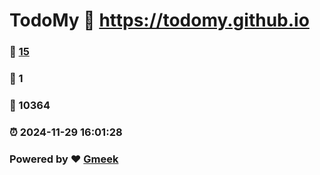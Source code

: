 # TodoMy :link: https://todomy.github.io 
### :page_facing_up: [15](https://todomy.github.io/tag.html) 
### :speech_balloon: 1 
### :hibiscus: 10364 
### :alarm_clock: 2024-11-29 16:01:28 
### Powered by :heart: [Gmeek](https://github.com/Meekdai/Gmeek)
